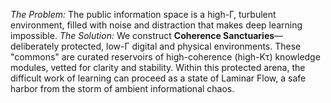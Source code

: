 *The Problem:* The public information space is a high-Γ, turbulent environment, filled with noise and distraction that makes deep learning impossible.
*The Solution:* We construct **Coherence Sanctuaries**—deliberately protected, low-Γ digital and physical environments. These "commons" are curated reservoirs of high-coherence (high-Kτ) knowledge modules, vetted for clarity and stability. Within this protected arena, the difficult work of learning can proceed as a state of Laminar Flow, a safe harbor from the storm of ambient informational chaos.